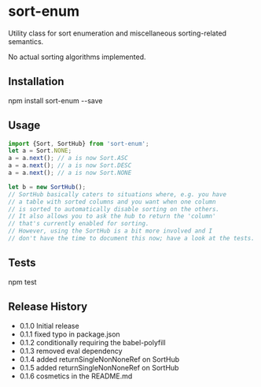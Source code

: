 sort-enum
=========

Utility class for sort enumeration and miscellaneous
sorting-related semantics.

No actual sorting algorithms implemented.

## Installation

  npm install sort-enum --save

## Usage

````javascript
import {Sort, SortHub} from 'sort-enum';
let a = Sort.NONE;
a = a.next(); // a is now Sort.ASC
a = a.next(); // a is now Sort.DESC
a = a.next(); // a is now Sort.NONE

let b = new SortHub();
// SortHub basically caters to situations where, e.g. you have
// a table with sorted columns and you want when one column
// is sorted to automatically disable sorting on the others.
// It also allows you to ask the hub to return the 'column'
// that's currently enabled for sorting. 
// However, using the SortHub is a bit more involved and I
// don't have the time to document this now; have a look at the tests.


````

## Tests
  npm test

## Release History

* 0.1.0 Initial release
* 0.1.1 fixed typo in package.json
* 0.1.2 conditionally requiring the babel-polyfill
* 0.1.3 removed eval dependency
* 0.1.4 added returnSingleNonNoneRef on SortHub
* 0.1.5 added returnSingleNonNoneRef on SortHub
* 0.1.6 cosmetics in the README.md
